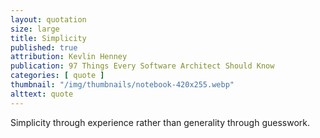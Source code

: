 ```yaml
---
layout: quotation
size: large
title: Simplicity
published: true
attribution: Kevlin Henney
publication: 97 Things Every Software Architect Should Know
categories: [ quote ]
thumbnail: "/img/thumbnails/notebook-420x255.webp"
alttext: quote
---
```


Simplicity through experience rather than generality through guesswork.
